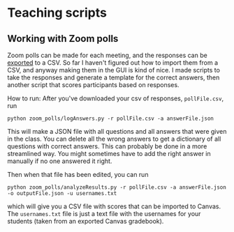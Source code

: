 # Teaching scripts

## Working with Zoom polls

Zoom polls can be made for each meeting, and the responses can be [exported](https://support.zoom.us/hc/en-us/articles/216378603) to a CSV.
So far I haven't figured out how to import them from a CSV, and anyway making them in the GUI is kind of nice. I made scripts to take the 
responses and generate a template for the correct answers, then another script that scores participants based on responses.

How to run:
After you've downloaded your csv of responses, `pollFile.csv`, run 

```python zoom_polls/logAnswers.py -r pollFile.csv -a answerFile.json```

This will make a JSON file with all questions and all answers that were given in the class. You can delete all the
wrong answers to get a dictionary of all questions with correct answers. This can probably be done in a more streamlined way.
You might sometimes have to add the right answer in manually if no one answered it right.

Then when that file has been edited, you can run 

```python zoom_polls/analyzeResults.py -r pollFile.csv -a answerFile.json -o outputFile.json -u usernames.txt```

which will give you a CSV file with scores that can be imported to Canvas. The `usernames.txt` file is just a text file with the usernames for your students (taken from an exported Canvas gradebook). 

